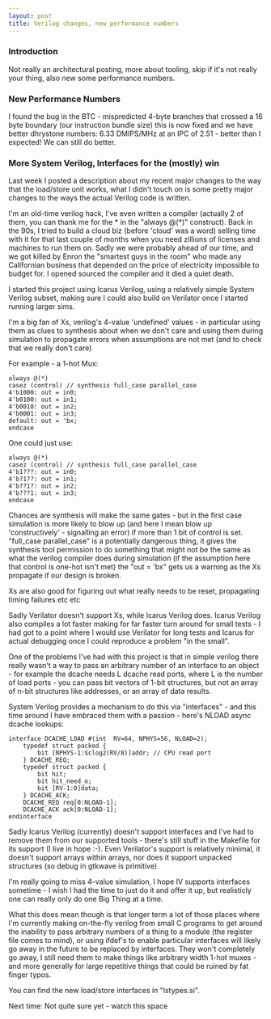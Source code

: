 ```yaml
---
layout: post
title: Verilog changes, new performance numbers
---
```


### Introduction

Not really an architectural posting, more about tooling, skip if it's not really your thing, also new
some performance numbers.

### New Performance Numbers

I found the bug in the BTC - mispredicted 4-byte branches that crossed a 16 byte boundary (our
instruction bundle size) this is now fixed and we have better dhrystone numbers: 6.33 DMIPS/MHz
at an IPC of 2.51 - better than I expected! We can still do better.

### More System Verilog, Interfaces for the (mostly) win

Last week I posted a description about my recent major changes to the way that the load/store
unit works, what I didn't touch on is some pretty major changes to the ways the actual Verilog code 
is written.

I'm an old-time verilog hack, I've even written a compiler (actually 2 of them, you can
thank me for the \* in the "always @(\*)" construct). Back in the
90s, I tried to build a cloud biz (before 'cloud' was a word) selling time with it for that last
couple of months when you need zillions of licenses and machines to run them on. Sadly we were
probably ahead of our time, and we got killed by Enron the "smartest guys in the room" who made 
any Californian business that depended on the price of electricity impossible to budget for. I
opened sourced the compiler and it died a quiet death.

I started this project using Icarus Verilog, using a relatively simple System Verilog subset,
making sure I could also build on Verilator once I started running larger sims.

I'm a big fan of Xs, verilog's 4-value 'undefined' values - in particular using them as clues to
synthesis about when we don't care and using them during simulation to propagate errors when
assumptions are not met (and to check that we really don't care)

For example - a 1-hot Mux:

	always @(*)
	casez (control) // synthesis full_case parallel_case
	4'b1000: out = in0;
	4'b0100: out = in1;
	4'b0010: out = in2;
	4'b0001: out = in3;
	default: out = 'bx;
	endcase

One could just use:

	always @(*) 
	casez (control) // synthesis full_case parallel_case
	4'b1???: out = in0;
	4'b?1??: out = in1;
	4'b??1?: out = in2;
	4'b???1: out = in3;
	endcase

Chances are synthesis will make the same gates - but in the first case simulation is more likely to blow up
(and here I mean blow up 'constructively' - signalling an error) if more than 1 bit of
control is set. "full_case parallel_case" is a potentially dangerous thing, it gives the synthesis tool
permission to do something that might not be the same as what the verilog compiler does during simulation
(if the assumption here that control is one-hot isn't met) the "out = 'bx" gets us a warning as the Xs 
propagate if our design is broken.

Xs are also good for figuring out what really needs to be reset, propagating timing failures etc etc

Sadly Verilator doesn't support Xs, while Icarus Verilog does. Icarus Verilog also compiles
a lot faster making for far faster turn around for small tests - I had got to a point where I would
use Verilator for long tests and Icarus for actual debugging once I could reproduce a problem "in the
small".

One of the problems I've had with this project is that in simple verilog there really wasn't a
way to pass an arbitrary
number of an interface to an object - for example the dcache needs L dcache read ports, where L is the
number of load ports - you can pass bit vectors of 1-bit structures, but not an array of n-bit structures
like addresses, or an array of data results.

System Verilog provides a mechanism to do this via "interfaces" - and this time around I have embraced them
with a passion - here's NLOAD async dcache lookups:

	interface DCACHE_LOAD #(int  RV=64, NPHYS=56, NLOAD=2);     
		typedef struct packed {
			bit [NPHYS-1:$clog2(RV/8)]addr; // CPU read port
		} DCACHE_REQ;
		typedef struct packed {
			bit hit;
			bit hit_need_o;                                     
			bit [RV-1:0]data;
		} DCACHE_ACK;
		DCACHE_REQ req[0:NLOAD-1];
		DCACHE_ACK ack[0:NLOAD-1];
	endinterface

Sadly Icarus Verilog (currently) doesn't support interfaces and I've had to remove them from our
supported tools - there's still stuff in the Makefile for its support (I live in hope :-). Even Verilator's
support is relatively minimal, it doesn't support arrays within arrays, nor does it support
unpacked structures (so debug in gtkwave is primitive).

I'm really going to miss 4-value simulation, I hope IV supports interfaces sometime - I wish
I had the time to just do it and offer it up, but realisticly one can really only do one Big Thing at a time.

What this does mean though is that longer term a lot of those places where I'm currently making
on-the-fly verilog from small C programs to get around the inability to pass arbitrary numbers
of a thing to a module (the register file comes to mind), or using ifdef's to enable
particular interfaces will likely go away in the future to be replaced by interfaces. They won't completely
go away, I still need them to make things like arbitrary width 1-hot muxes - and more generally
for large repetitive things that could be ruined by fat finger typos.

You can find the new load/store interfaces in "lstypes.si".


Next time: Not quite sure yet - watch this space
